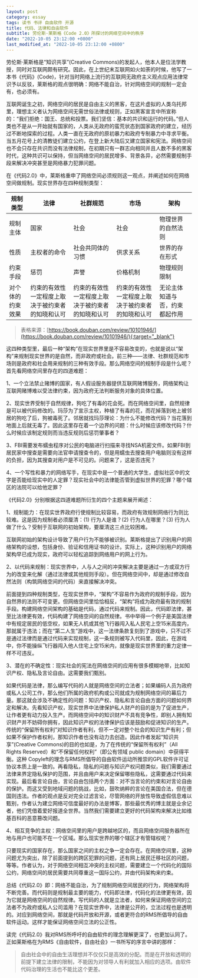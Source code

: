 ```yaml
---
layout: post
category: essay
tags: 读书 书评 自由软件 开源
title: 代码、法律和自由软件
subtitle: 劳伦斯·莱斯格《Code 2.0》所探讨的网络空间中的秩序
date: "2022-10-05 23:12:00 +0800"
last_modified_at: "2022-10-05 23:12:00 +0800"
---
```


劳伦斯·莱斯格是“知识共享”(Creative Commons)的发起人，他本人是位法学教授，同时对互联网颇有研究。因此，在上世纪末互联网如火如荼的时候，他写了一本书《代码》(Code)，针对当时网络上流行的互联网无政府主义观点应用法律常识予以反驳，莱斯格的观点很明确：网络不能自治，针对网络空间的规制一定会有，也必须有。

互联网诞生之初，网络空间的居民是自由主义的黑客，在这片虚拟的人类乌托邦里，理想主义者认为网络空间无需世俗法律或规则，正如黑客宣言中所宣称的：“我们拒绝：国王、总统和投票。我们坚信：基本的共识和运行的代码。”但人类也不是从一开始就有国家的，人类从无政府的蛮荒状态到国家政府的建立，经历过不断地探索的过程。人类一直在无政府的原初暴力和政府专制暴力中寻求平衡。当五月花号上的清教徒们建立公约，在登上新大陆后又建立国家和宪法。网络空间也不会只存在共识而没有法律规制，在初期只有一群志向相同并且人数不多的黑客时代，这种共识可以保持，但当网络空间的居民增多、背景各异，必然需要规制手段来解决冲突甚至是网络暴力犯罪问题。

在《代码2.0》中，莱斯格重申了网络空间必须规则这一观点，并阐述如何在网络空间做规制。现实世界存在四种规制类型：

| 规制类型 | 法律 | 社群规范 | 市场 | 架构 |
| --- | --- | --- | --- | --- |
| 规制主体 | 国家 | 社会 | 社会 | 物理世界的自然法则 |
| 性质 | 主权者的命令 | 社会共同体的习惯 | 供求关系 | 世界的存在形式 |
| 约束手段 | 惩罚 | 声誉 | 价格机制 | 物理规则限制 |
| 对个体的约束效果 | 约束的有效性一定程度上取决于被约束者的知晓和认可 | 约束的有效性一定程度上取决于被约束者的知晓和认可 | 约束的有效性一定程度上取决于被约束者的知晓和认可 | 无论主体知道与否，约束都起作用 |

> 表格来源：[https://book.douban.com/review/10101946/](https://book.douban.com/review/10101946/){:target="_blank"} 

这四种类型里，最后一种“架构”在现实世界里是不容易改变的，也就是说以“架构”来规制现实世界的是自然，而非政府或社会。前三种——法律、社群规范和市场则是政府和社会用来规制的三种有效手段。那么网络空间的规制手段是什么呢？首先看网络空间里存在的四道难题：

1、一个立法禁止赌博的国家，有人假设服务器提供互联网赌博服务，网络架构让互联网赌博难以受法律约束，因为政府无法判断服务对象的具体位置。

2、现实世界受制于自然规律，狗吃了有毒的花会死。而在网络空间里，自然规律是可以被代码修改的。玛莎为了宣示主权，种植了有毒的花，而花掉落到地上被邻居的狗吃了后，狗被毒死了。邻居就找玛莎理论：为什么不能修改代码？当花落到地面上后就无毒了。因此这里存在着一个边界的问题：什么时候应该修改代码？什么时候应该制定规则而当违反规则后惩罚肇事者？

3、FBI需要发布蠕虫程序对公民的电脑进行扫描来寻找NSA机密文件。如果FBI到居民家中搜查是需要向法官申请搜查令的，但是用蠕虫去搜查用户电脑则没有这样的负担，因为其搜查对用户是不可见的。问题来了，这是否违宪？

4、一个写性和暴力的网络写手，在现实中是一个普通的大学生，虚拟社区中的文字是否能给现实中的人定罪？现实社会中的法律能否管到虚拟世界的犯罪？哪个辖区的法院可以给他定罪？

《代码2.0》分别根据这四道难题所衍生的四个主题来展开阐述：

1、规制能力：在现实世界政府行使规制比较容易，而政府有效规制网络行为则比较难。这是因为规制者必须厘清：(1) 行为人是谁？(2) 行为人在哪里？(3) 行为人做了什么？受制于互联网的初始架构，要厘清这三点比较困难。

互联网初始的架构设计导致了用户行为不能够被识别。莱斯格提出了识别用户的网络架构的设想，包括身份、验证和信用证书的设计。实际上，这种识别用户的网络架构早已成为现实，政府可以轻松追踪到网络用户的网上行为。

2、以代码来规制：现实世界中，人与人之间的冲突解决主要是通过一方或双方行为的改变来化解（通过法律或其他规则手段）。但在网络空间中，却是通过修改自然法则（构筑网络空间的代码）来直接解决冲突。

前面提到四种规制类型，在现实世界中，“架构”不容易作为政府的规制手段，因为自然界的法则不可变更。但网络空间里恰恰相反，“架构”将成为政府最有效的规制手段。构建网络空间架构的基础是代码，通过代码来规制。因此，代码即法律，甚至比法律更有效，代码构建了网络空间的自然规律。书中举得一个例子是美国法律中有规定居民的低空权，如果无人机或其他飞行器闯入私人民宅上空15米高度内，那就属于违法；而在“第二人生”游戏中，这一法律条款复刻到了游戏中，只不过不是通过法律而是通过代码来实现规制，这一条规则被写入代码里，因此，在游戏中，你不能操纵飞行器闯入他人住宅上空15米内，就像是现实世界里的重力定律一样不可违反。

3、潜在的不确定性：现实社会的宪法在网络空间的应用有很多模糊地带，比如知识产权、隐私及言论自由。这需要我们甄别。

如果代码是法律，那么编写代码的人就是网络空间的立法者；如果编码人员为政府或私人公司工作，那么他们所属的政府机构或公司就成为规制网络空间的幕后力量。那这就会涉及不确定性的问题：知识产权、隐私和言论自由方面的问题如何界定和解决。先看知识产权，现实世界中法律保护私人财产的目的是为了促进生产，让作者更有动力投入生产。而网络空间中的知识财产不具有竞争性，即别人拥有知识财产并不妨碍你拥有，因此知识产权的法律保护应该是鼓励和促进知识的生产。传统的“保留所有权利”对知识作者有利，但不一定对整个社会的知识生产有利；但如果不保护作者权利，那知识作者也没有动力去创造。因此作者发起“知识共享”(Creative Commons)的目的也如是，为了在传统的“保留所有权利”（All Rights Reserved）和“不保留任何权利”（即公有领域 public domain）中获得平衡。这种 Copyleft的理念与RMS所倡导的自由软件运动所推崇的GPL软件许可证协议本质上是一致的。再看隐私，隐私的问题与知识产权问题类似，我们需要通过法律来界定隐私保护的范围，并且由用户来决定保留哪些隐私，这需要通过代码来实现。最后看言论自由，言论自由包括两个方面：对不当言论的约束和对言论自由的保护。而这又受到地域问题的挑战，比如，鼓吹纳粹的言论在美国合法，但在德国则违法。作者的观点是反对完全过滤言论，尽管网络的开放性导致虚假信息难以甄别，作者认为建立网络可信度最好的办法是博客，那些最优秀的博主就是业余记者，他们凭借着爱好报道全世界。当然我们需要建立更好的代码架构来解决比如维基百科的恶意篡改问题。

4、相互竞争的主权：网络空间里的用户是跨越地区的，而且网络空间服务器所在地与用户也可能不在一个区域。那么现实世界的哪个辖区才有管辖权呢？

只要现实的国家存在，那么国家之间的主权之争一定会存在。在网络空间里，这种问题尤为突出，除了前面提到的跨区犯罪的问题，还有网上居民迁移社区的问题，等等。作者认为，对于网络空间相互冲突的主权问题，需要建立一个代码化的国际公约，网络空间的居民需要共同尊重这一国际公约，并由代码架构来约束。

总结《代码2.0》即：网络不能自治，为了规制网络空间居民的行为，网络架构将不断完善。而代码则是规制最主要的能力，代码即法律，代码化的法律更有效，因为它就是网络空间的自然规律。写代码的人就是立法者，如何来保证网络空间的立法者不为政府或私人公司滥用？在现实世界中，法律是公开的，立法过程也是透明的。对应到网络空间，那就是代码开放和开源，或者更符合的RMS所倡导的自由软件运动。这样才能保证网络空间立法的公正性。

读完《代码2.0》我对RMS所呼吁的自由软件的理念理解更深了，也更加认同了。正如莱斯格在为RMS《自由软件，自由社会》一书所写的序言中讲的那样：

> 自由社会中的自由生活理想并不仅仅只是高效的分配。而是在开放和透明的前提下建立法律的限制，不能因为对领导人有利就加入相应的选项。由软件代码治理的生活也不能比这个更差。
>
